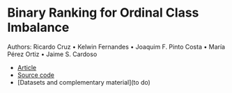 # Binary Ranking for Ordinal Class Imbalance

Authors: Ricardo Cruz • Kelwin Fernandes • Joaquim F. Pinto Costa • María Pérez Ortiz • Jaime S. Cardoso

- [Article](in-review)
- [Source code](https://github.com/rpmcruz/ranking-imbalance/f-and-h/src)
- [Datasets and complementary material](to do)
